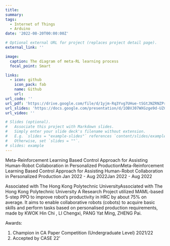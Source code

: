 ```yaml
---
title: 
summary: 
tags:
  - Internet of Things
  - Arduino
date: '2022-08-20T00:00:00Z'

# Optional external URL for project (replaces project detail page).
external_link: ''

image:
  caption: The diagram of meta-RL learning process
  focal_point: Smart

links:
  - icon: github
    icon_pack: fab
    name: Github
    url: 
url_code: ''
url_pdf: 'https://drive.google.com/file/d/1yjm-Rq3Yvg7UHue-tSGtJNZRNZPrOeuX/view?usp=drive_link'
url_slides: 'https://docs.google.com/presentation/d/1OBVJ07WXGzge9d-UZCD76Cx5bwoX6Va_/edit?usp=drive_link&ouid=102358073185606588058&rtpof=true&sd=true'
url_video: ''

# Slides (optional).
#   Associate this project with Markdown slides.
#   Simply enter your slide deck's filename without extension.
#   E.g. `slides = "example-slides"` references `content/slides/example-slides.md`.
#   Otherwise, set `slides = ""`.
# slides: example
---
```



Meta-Reinforcement Learning Based Control Approach for Assisting Human-Robot Collaboration in Personalized ProductionMeta-Reinforcement Learning Based Control Approach for Assisting Human-Robot Collaboration in Personalized Production
Jan 2022 - Aug 2022Jan 2022 - Aug 2022

Associated with The Hong Kong Polytechnic UniversityAssociated with The Hong Kong Polytechnic University
A Research Project utilized MAML-based 5-step PPO to improve robot’s productivity in HRC by about 75% on average. It aims to enable collaborative robots (cobots) to acquire basic skills and perform tasks based on personalised production requirements, made by KWOK Hin Chi , LI Chengxi, PANG Yat Ming, ZHENG Pai.

Awards:
1. Champion in CA Paper Competition (Undergraduate Level) 2021/22
2. Accepted by CASE 22'
